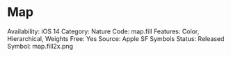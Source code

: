 # Map

Availability: iOS 14
Category: Nature
Code: map.fill
Features: Color, Hierarchical, Weights
Free: Yes
Source: Apple SF Symbols
Status: Released
Symbol: map.fill2x.png